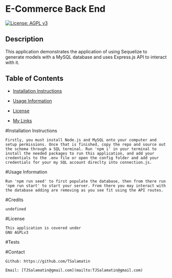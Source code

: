 # E-Commerce Back End
[![License: AGPL v3](https://img.shields.io/badge/License-AGPL_v3-blue.svg)](https://www.gnu.org/licenses/agpl-3.0)

## Description
    
This application demonstrates the application of using Sequelize to generate models with a MySQL database and uses Express.js API to interact with it.

## Table of Contents
    
   
    
- [Installation Instructions](#installation-instructions)

- [Usage Information](#usage-information)

- [License](#license)

- [My Links](#contact)

    
#Installation Instructions
    
    Firstly, you must install Node.js and MySQL onto your computer and setup permissions. Once that is finished, copy the repo and source out the schema through a SQL terminal. Run 'npm i' in your terminal to install the needed packages to run this application, and add your credentials to the .env file or open the config folder and add your credentials for your my SQL account direclty into connection.js. 
    
#Usage Information

    Run 'npm run seed' to first populate the database, then from there run 'npm run start' to start your server. From there you may interact with the database adding are removing as you see fit using the API routes.
     
    
#Credits
    
    undefined
    
#License
    
    This application is covered under
    GNU AGPLv3
    
        
#Tests
    
    
    
#Contact

    Github: https://github.com/TSalamatin

    Email: [TJSalamatin@gmail.com](mailto:TJSalamatin@gmail.com)
    